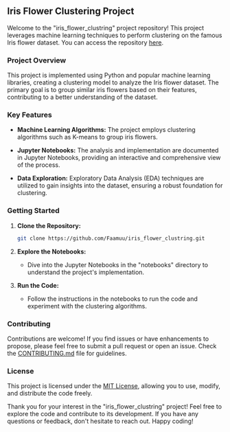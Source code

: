 ## Iris Flower Clustering Project

Welcome to the "iris_flower_clustring" project repository! This project leverages machine learning techniques to perform clustering on the famous Iris flower dataset. You can access the repository [here](https://github.com/Faamuu/iris_flower_clustring.git).

### Project Overview

This project is implemented using Python and popular machine learning libraries, creating a clustering model to analyze the Iris flower dataset. The primary goal is to group similar iris flowers based on their features, contributing to a better understanding of the dataset.

### Key Features

- **Machine Learning Algorithms:** The project employs clustering algorithms such as K-means to group iris flowers.
  
- **Jupyter Notebooks:** The analysis and implementation are documented in Jupyter Notebooks, providing an interactive and comprehensive view of the process.

- **Data Exploration:** Exploratory Data Analysis (EDA) techniques are utilized to gain insights into the dataset, ensuring a robust foundation for clustering.

### Getting Started

1. **Clone the Repository:**
   ```bash
   git clone https://github.com/Faamuu/iris_flower_clustring.git
   ```

2. **Explore the Notebooks:**
   - Dive into the Jupyter Notebooks in the "notebooks" directory to understand the project's implementation.

3. **Run the Code:**
   - Follow the instructions in the notebooks to run the code and experiment with the clustering algorithms.

### Contributing

Contributions are welcome! If you find issues or have enhancements to propose, please feel free to submit a pull request or open an issue. Check the [CONTRIBUTING.md](CONTRIBUTING.md) file for guidelines.

### License

This project is licensed under the [MIT License](LICENSE), allowing you to use, modify, and distribute the code freely.

Thank you for your interest in the "iris_flower_clustring" project! Feel free to explore the code and contribute to its development. If you have any questions or feedback, don't hesitate to reach out. Happy coding!
